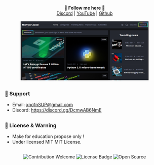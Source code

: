 <p align='center'>
  <b>🎨 Follow me here 🎨</b><br>  
  <a href="https://discord.gg/DcmwAB6NmE">Discord</a> |
  <a href="https://www.youtube.com/channel/UCTwU99osnBuiOKne146IqOg?sub_confirmation=1">YouTube</a> |
  <a href="https://github.com/xno1n">Github</a><br><br>
  <img src="https://raw.githubusercontent.com/xno1n/Blog/main/assets/images/demo.png" style="width: 80%">
</p>

##   

### 🧰 Support
- Email: <xno1nSUP@gmail.com>
- Discord: https://discord.gg/DcmwAB6NmE

##  

### 📜 License & Warning
- Make for education propose only !
- Under licensed MIT MIT License.

##  

<p align="center">
  <img src="https://img.shields.io/badge/contributions-welcome-brightgreen.svg?style=flat" alt="Contribution Welcome">
  <img src="https://img.shields.io/badge/License-GPLv3-blue.svg" alt="License Badge">
  <img src="https://badges.frapsoft.com/os/v3/open-source.svg?v=103" alt="Open Source">
</p>
